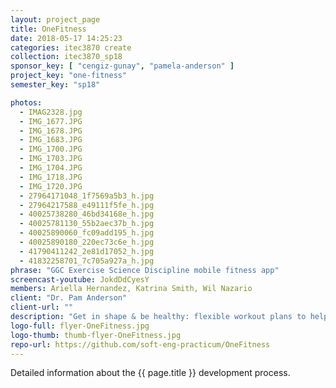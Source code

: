 ```yaml
---
layout: project_page
title: OneFitness
date: 2018-05-17 14:25:23
categories: itec3870 create
collection: itec3870_sp18
sponsor_key: [ "cengiz-gunay", "pamela-anderson" ]
project_key: "one-fitness"
semester_key: "sp18"

photos:
  - IMAG2328.jpg
  - IMG_1677.JPG
  - IMG_1678.JPG
  - IMG_1683.JPG
  - IMG_1700.JPG
  - IMG_1703.JPG
  - IMG_1704.JPG
  - IMG_1718.JPG
  - IMG_1720.JPG
  - 27964171048_1f7569a5b3_h.jpg
  - 27964217588_e49111f5fe_h.jpg
  - 40025738280_46bd34168e_h.jpg
  - 40025781130_55b2aec37b_h.jpg
  - 40025890060_fc09add195_h.jpg
  - 40025890180_220ec73c6e_h.jpg
  - 41790411242_2e81d17052_h.jpg
  - 41832258701_7c705a927a_h.jpg
phrase: "GGC Exercise Science Discipline mobile fitness app"
screencast-youtube: JokdDdCyesY
members: Ariella Hernandez, Katrina Smith, Wil Nazario
client: "Dr. Pam Anderson"
client-url: ""
description: "Get in shape & be healthy: flexible workout plans to help user plan their workouts while keeping track of their past performance!"
logo-full: flyer-OneFitness.jpg
logo-thumb: thumb-flyer-OneFitness.jpg
repo-url: https://github.com/soft-eng-practicum/OneFitness
---
```


Detailed information about the {{ page.title }} development process.

<!-- lightgallery -->
<script src="https://code.jquery.com/jquery-2.2.4.min.js"></script>
<script src="https://cdn.jsdelivr.net/lightgallery/1.3.7/js/lightgallery.min.js">
</script>
<script src="https://cdn.jsdelivr.net/g/lg-zoom"></script>

<script type="text/javascript">

    $(document).ready(function() {

        $("body").lightGallery({

            zoom: true,
            selector: 'a#lightgallery',
            selectWithin: 'body'

        });

    });

</script>

[ggc]: http://www.ggc.edu
[gunay-ggc]: http://www.ggc.edu/about-ggc/directory/cengiz-gunay
[create]: https://www.facebook.com/georgiagwinnett/photos/ms.c.eJxdz0EKADEMAsAflaYx0fz~;Ywt7KNTrIIqxo3IaRSkD4IornDFRV5uwX9HusMxUeQZ04Xm3FN6jHJmg0gXHRW3N4P~;0Ay4NMx8~-.bps.a.10153964573906447.1073741919.78573401446/10153964578831447/?type=3&theater

